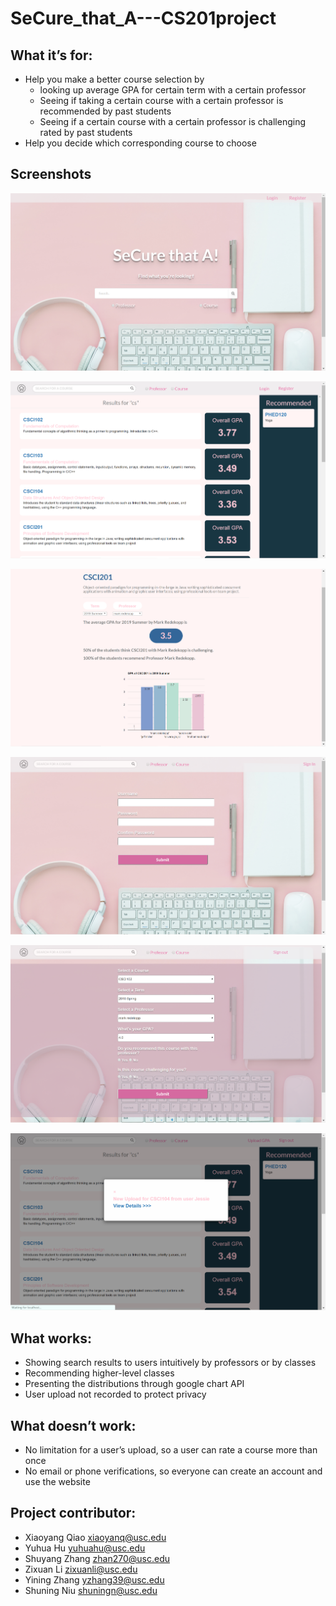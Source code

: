 # SeCure_that_A---CS201project

## What it’s for:
* Help you make a better course selection by 
  * looking up average GPA for certain term with a certain professor
  * Seeing if taking a certain course with a certain professor is recommended by past students
  * Seeing if a certain course with a certain professor is challenging rated by past students
* Help you decide which corresponding course to choose

## Screenshots
![Home page](images/home.png "Home Page")                
                  
![Search result](images/searchresult.png "search result")             
                     
![Details page](images/details.png "Details page")

![Register page](images/register.png "Register page")                
                  
![Upload page](images/upload.png "Upload GPA")             
                     
![Notification](images/notification.png "Notification")

## What works:
* Showing search results to users intuitively by professors or by classes
* Recommending higher-level classes
* Presenting the distributions through google chart API
* User upload not recorded to protect privacy

## What doesn’t work:
* No limitation for a user’s upload, so a user can rate a course more than once
* No email or phone verifications, so everyone can create an account and use the website
         
## Project contributor: 
* Xiaoyang Qiao xiaoyanq@usc.edu
* Yuhua Hu  yuhuahu@usc.edu
* Shuyang Zhang  zhan270@usc.edu
* Zixuan Li zixuanli@usc.edu
* Yining Zhang yzhang39@usc.edu 
* Shuning Niu shuningn@usc.edu
